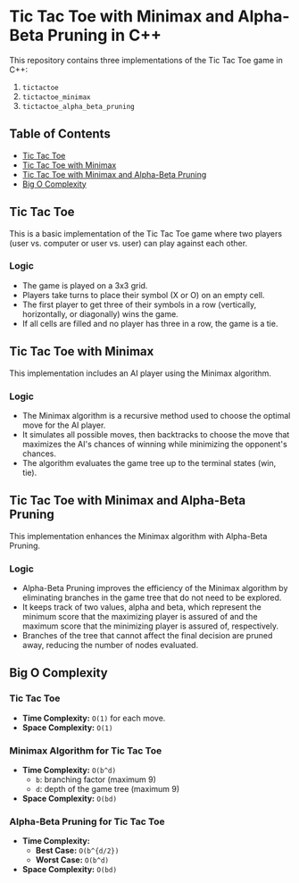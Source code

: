 # Tic Tac Toe with Minimax and Alpha-Beta Pruning in C++

This repository contains three implementations of the Tic Tac Toe game in C++:
1. `tictactoe`
2. `tictactoe_minimax`
3. `tictactoe_alpha_beta_pruning`

## Table of Contents
- [Tic Tac Toe](#tic-tac-toe)
- [Tic Tac Toe with Minimax](#tic-tac-toe-with-minimax)
- [Tic Tac Toe with Minimax and Alpha-Beta Pruning](#tic-tac-toe-with-minimax-and-alpha-beta-pruning)
- [Big O Complexity](#big-o-complexity)

## Tic Tac Toe
This is a basic implementation of the Tic Tac Toe game where two players (user vs. computer or user vs. user) can play against each other.

### Logic
- The game is played on a 3x3 grid.
- Players take turns to place their symbol (X or O) on an empty cell.
- The first player to get three of their symbols in a row (vertically, horizontally, or diagonally) wins the game.
- If all cells are filled and no player has three in a row, the game is a tie.

## Tic Tac Toe with Minimax
This implementation includes an AI player using the Minimax algorithm.

### Logic
- The Minimax algorithm is a recursive method used to choose the optimal move for the AI player.
- It simulates all possible moves, then backtracks to choose the move that maximizes the AI's chances of winning while minimizing the opponent's chances.
- The algorithm evaluates the game tree up to the terminal states (win, tie).

## Tic Tac Toe with Minimax and Alpha-Beta Pruning
This implementation enhances the Minimax algorithm with Alpha-Beta Pruning.

### Logic
- Alpha-Beta Pruning improves the efficiency of the Minimax algorithm by eliminating branches in the game tree that do not need to be explored.
- It keeps track of two values, alpha and beta, which represent the minimum score that the maximizing player is assured of and the maximum score that the minimizing player is assured of, respectively.
- Branches of the tree that cannot affect the final decision are pruned away, reducing the number of nodes evaluated.

## Big O Complexity

### Tic Tac Toe
- **Time Complexity:** `O(1)` for each move.
- **Space Complexity:** `O(1)`

### Minimax Algorithm for Tic Tac Toe
- **Time Complexity:** `O(b^d)`
  - `b`: branching factor (maximum 9)
  - `d`: depth of the game tree (maximum 9)
- **Space Complexity:** `O(bd)`

### Alpha-Beta Pruning for Tic Tac Toe
- **Time Complexity:**
  - **Best Case:** `O(b^{d/2})`
  - **Worst Case:** `O(b^d)`
- **Space Complexity:** `O(bd)`

